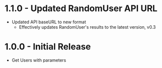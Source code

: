 # 1.1.0 - Updated RandomUser API URL

* Updated API baseURL to new format
     - Effectively updates RandomUser's results to the latest version, v0.3

# 1.0.0 - Initial Release

* Get Users with parameters
